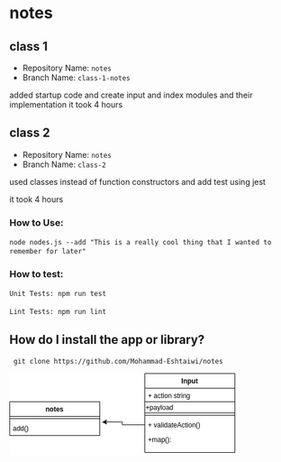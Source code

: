 # notes

## class 1

- Repository Name: `notes`
- Branch Name: `class-1-notes`

added startup code and create input and index modules and their implementation
it took 4 hours

## class 2

- Repository Name: `notes`
- Branch Name: `class-2`

used classes instead of function constructors and add test using jest

it took 4 hours

### How to Use:

```
node nodes.js --add "This is a really cool thing that I wanted to remember for later"
```

### How to test:

```
Unit Tests: npm run test

Lint Tests: npm run lint
```

## How do I install the app or library?

```
 git clone https://github.com/Mohammad-Eshtaiwi/notes
```

![Drag Racing](./UML/noty.jpg)
